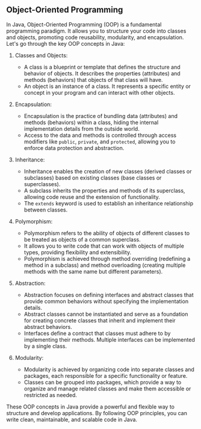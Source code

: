 ## Object-Oriented Programming

In Java, Object-Oriented Programming (OOP) is a fundamental programming paradigm. It allows you to structure your code into classes and objects, promoting code reusability, modularity, and encapsulation. Let's go through the key OOP concepts in Java:

1. Classes and Objects:
   - A class is a blueprint or template that defines the structure and behavior of objects. It describes the properties (attributes) and methods (behaviors) that objects of that class will have.
   - An object is an instance of a class. It represents a specific entity or concept in your program and can interact with other objects.

2. Encapsulation:
   - Encapsulation is the practice of bundling data (attributes) and methods (behaviors) within a class, hiding the internal implementation details from the outside world.
   - Access to the data and methods is controlled through access modifiers like `public`, `private`, and `protected`, allowing you to enforce data protection and abstraction.

3. Inheritance:
   - Inheritance enables the creation of new classes (derived classes or subclasses) based on existing classes (base classes or superclasses).
   - A subclass inherits the properties and methods of its superclass, allowing code reuse and the extension of functionality.
   - The `extends` keyword is used to establish an inheritance relationship between classes.

4. Polymorphism:
   - Polymorphism refers to the ability of objects of different classes to be treated as objects of a common superclass.
   - It allows you to write code that can work with objects of multiple types, providing flexibility and extensibility.
   - Polymorphism is achieved through method overriding (redefining a method in a subclass) and method overloading (creating multiple methods with the same name but different parameters).

5. Abstraction:
   - Abstraction focuses on defining interfaces and abstract classes that provide common behaviors without specifying the implementation details.
   - Abstract classes cannot be instantiated and serve as a foundation for creating concrete classes that inherit and implement their abstract behaviors.
   - Interfaces define a contract that classes must adhere to by implementing their methods. Multiple interfaces can be implemented by a single class.

6. Modularity:
   - Modularity is achieved by organizing code into separate classes and packages, each responsible for a specific functionality or feature.
   - Classes can be grouped into packages, which provide a way to organize and manage related classes and make them accessible or restricted as needed.

These OOP concepts in Java provide a powerful and flexible way to structure and develop applications. By following OOP principles, you can write clean, maintainable, and scalable code in Java.
